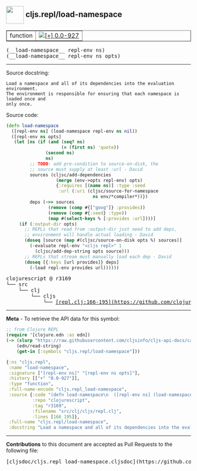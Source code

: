 ## <img width="48px" valign="middle" src="http://i.imgur.com/Hi20huC.png"> cljs.repl/load-namespace

 <table border="1">
<tr>

<td>function</td>
<td><a href="https://github.com/cljsinfo/cljs-api-docs/tree/0.0-927"><img valign="middle" alt="[+] 0.0-927" src="https://img.shields.io/badge/+-0.0--927-lightgrey.svg"></a> </td>
</tr>
</table>

 <samp>
(__load-namespace__ repl-env ns)<br>
</samp>
 <samp>
(__load-namespace__ repl-env ns opts)<br>
</samp>

---




Source docstring:

```
Load a namespace and all of its dependencies into the evaluation environment.
The environment is responsible for ensuring that each namespace is loaded once and
only once.
```

Source code:

```clj
(defn load-namespace
  ([repl-env ns] (load-namespace repl-env ns nil))
  ([repl-env ns opts]
   (let [ns (if (and (seq? ns)
                     (= (first ns) 'quote))
               (second ns)
               ns)
         ;; TODO: add pre-condition to source-on-disk, the
         ;; source must supply at least :url - David
         sources (cljsc/add-dependencies
                   (merge (env->opts repl-env) opts)
                   {:requires [(name ns)] :type :seed
                    :url (:uri (cljsc/source-for-namespace
                                 ns env/*compiler*))})
         deps (->> sources
                (remove (comp #{["goog"]} :provides))
                (remove (comp #{:seed} :type))
                (map #(select-keys % [:provides :url])))]
     (if (:output-dir opts)
       ;; REPLs that read from :output-dir just need to add deps,
       ;; environment will handle actual loading - David
       (doseq [source (map #(cljsc/source-on-disk opts %) sources)]
         (-evaluate repl-env "<cljs repl>" 1
           (cljsc/add-dep-string opts source)))
       ;; REPLs that stream must manually load each dep - David
       (doseq [{:keys [url provides]} deps]
         (-load repl-env provides url))))))
```

 <pre>
clojurescript @ r3169
└── src
    └── clj
        └── cljs
            └── <ins>[repl.clj:166-195](https://github.com/clojure/clojurescript/blob/r3169/src/clj/cljs/repl.clj#L166-L195)</ins>
</pre>


---

__Meta__ - To retrieve the API data for this symbol:

```clj
;; from Clojure REPL
(require '[clojure.edn :as edn])
(-> (slurp "https://raw.githubusercontent.com/cljsinfo/cljs-api-docs/catalog/cljs-api.edn")
    (edn/read-string)
    (get-in [:symbols "cljs.repl/load-namespace"]))
```

```clj
{:ns "cljs.repl",
 :name "load-namespace",
 :signature ["[repl-env ns]" "[repl-env ns opts]"],
 :history [["+" "0.0-927"]],
 :type "function",
 :full-name-encode "cljs.repl_load-namespace",
 :source {:code "(defn load-namespace\n  ([repl-env ns] (load-namespace repl-env ns nil))\n  ([repl-env ns opts]\n   (let [ns (if (and (seq? ns)\n                     (= (first ns) 'quote))\n               (second ns)\n               ns)\n         ;; TODO: add pre-condition to source-on-disk, the\n         ;; source must supply at least :url - David\n         sources (cljsc/add-dependencies\n                   (merge (env->opts repl-env) opts)\n                   {:requires [(name ns)] :type :seed\n                    :url (:uri (cljsc/source-for-namespace\n                                 ns env/*compiler*))})\n         deps (->> sources\n                (remove (comp #{[\"goog\"]} :provides))\n                (remove (comp #{:seed} :type))\n                (map #(select-keys % [:provides :url])))]\n     (if (:output-dir opts)\n       ;; REPLs that read from :output-dir just need to add deps,\n       ;; environment will handle actual loading - David\n       (doseq [source (map #(cljsc/source-on-disk opts %) sources)]\n         (-evaluate repl-env \"<cljs repl>\" 1\n           (cljsc/add-dep-string opts source)))\n       ;; REPLs that stream must manually load each dep - David\n       (doseq [{:keys [url provides]} deps]\n         (-load repl-env provides url))))))",
          :repo "clojurescript",
          :tag "r3169",
          :filename "src/clj/cljs/repl.clj",
          :lines [166 195]},
 :full-name "cljs.repl/load-namespace",
 :docstring "Load a namespace and all of its dependencies into the evaluation environment.\nThe environment is responsible for ensuring that each namespace is loaded once and\nonly once."}

```

---

__Contributions__ to this document are accepted as Pull Requests to the following file:

 <pre>
[cljsdoc/cljs.repl_load-namespace.cljsdoc](https://github.com/cljsinfo/cljs-api-docs/blob/master/cljsdoc/cljs.repl_load-namespace.cljsdoc)
</pre>

